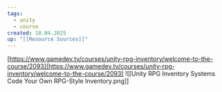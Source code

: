 ```yaml
---
tags:
  - unity
  - course
created: 18.04.2025
up: "[[Resource Sources]]"
---
```

[https://www.gamedev.tv/courses/unity-rpg-inventory/welcome-to-the-course/2093](https://www.gamedev.tv/courses/unity-rpg-inventory/welcome-to-the-course/2093)
![[Unity RPG Inventory Systems Code Your Own RPG-Style Inventory.png]]
